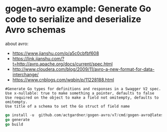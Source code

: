 # gogen-avro example: Generate Go code to serialize and deserialize Avro schemas

about avro:
- https://www.jianshu.com/p/a5c0cbfbf608
- https://link.jianshu.com/?t=http://avro.apache.org/docs/current/spec.html
- http://www.cloudera.com/blog/2009/11/avro-a-new-format-for-data-interchange/ 
- https://www.cnblogs.com/wqbin/p/11228188.html

```
#Generate Go types for definitions and responses in a Swagger V2 spec.
Use x-nullable: true to make something a pointer, defaults to false
Use required on the object to make a field not omitempty, defaults to omitempty.
Use title of a schema to set the Go struct of field name
```

```Go
go install -u  github.com/actgardner/gogen-avro/v7/cmd/gogen-avro@latest
go generate
go build
```